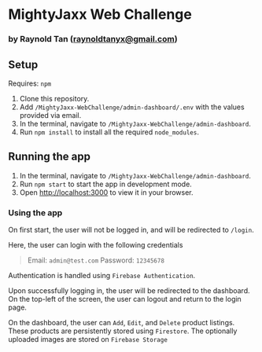 # MightyJaxx Web Challenge

### by Raynold Tan (raynoldtanyx@gmail.com)

## Setup

Requires: `npm`

1. Clone this repository.
2. Add `/MightyJaxx-WebChallenge/admin-dashboard/.env` with the values provided via email.
3. In the terminal, navigate to `/MightyJaxx-WebChallenge/admin-dashboard`.
4. Run `npm install` to install all the required `node_modules`.

## Running the app

1. In the terminal, navigate to `/MightyJaxx-WebChallenge/admin-dashboard`.
2. Run `npm start` to start the app in development mode.
3. Open [http://localhost:3000](http://localhost:3000) to view it in your browser.

### Using the app

On first start, the user will not be logged in, and will be redirected to `/login`.

Here, the user can login with the following credentials

> Email: `admin@test.com`
> Password: `12345678`

Authentication is handled using `Firebase Authentication`.

Upon successfully logging in, the user will be redirected to the dashboard.
On the top-left of the screen, the user can logout and return to the login page.

On the dashboard, the user can `Add`, `Edit`, and `Delete` product listings.
These products are persistently stored using `Firestore`.
The optionally uploaded images are stored on `Firebase Storage`
